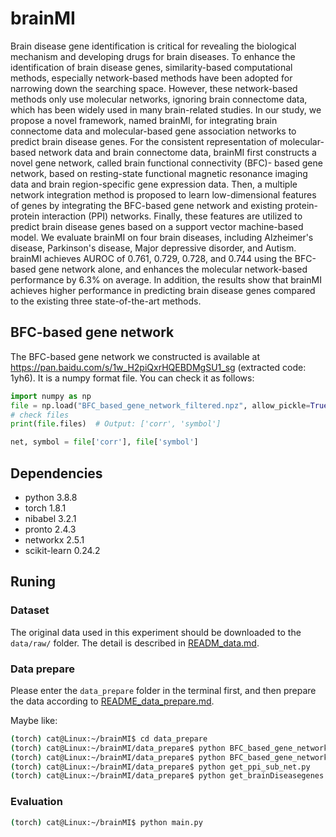# brainMI

Brain disease gene identification is critical for revealing the biological mechanism and developing drugs for brain diseases. To enhance the identification of brain disease genes, similarity-based computational methods, especially network-based methods have been adopted for narrowing down the searching space. However, these network-based methods only use molecular networks, ignoring brain connectome data, which has been widely used in many brain-related studies. In our study, we propose a novel framework, named brainMI, for integrating brain connectome data and molecular-based gene association networks to predict brain disease genes. For the consistent representation of molecular-based network data and brain connectome data, brainMI first constructs a novel gene network, called brain functional connectivity (BFC)- based gene network, based on resting-state functional magnetic resonance imaging data and brain region-specific gene expression data. Then, a multiple network integration method is proposed to learn low-dimensional features of genes by integrating the BFC-based gene network and existing protein-protein interaction (PPI) networks. Finally, these features are utilized to predict brain disease genes based on a support vector machine-based model. We evaluate brainMI on four brain diseases, including Alzheimer's disease, Parkinson's disease, Major depressive disorder, and Autism. brainMI achieves AUROC of 0.761, 0.729, 0.728, and 0.744 using the BFC-based gene network alone, and enhances the molecular network-based performance by 6.3% on average. In addition, the results show that brainMI achieves higher performance in predicting brain disease genes compared to the existing three state-of-the-art methods.

## BFC-based gene network 
The BFC-based gene network we constructed is available at https://pan.baidu.com/s/1w_H2piQxrHQEBDMgSU1_sg (extracted code: 1yh6). It is a numpy format file. 
You can check it as follows:
```python
import numpy as np 
file = np.load("BFC_based_gene_network_filtered.npz", allow_pickle=True)
# check files 
print(file.files)  # Output: ['corr', 'symbol']

net, symbol = file['corr'], file['symbol']
```


## Dependencies 
- python 3.8.8
- torch 1.8.1
- nibabel 3.2.1
- pronto 2.4.3
- networkx 2.5.1
- scikit-learn 0.24.2

## Runing 
### Dataset 
The original data used in this experiment should be downloaded to the `data/raw/` folder. The detail is described in [READM_data.md](data/raw/README.md). 

### Data prepare
Please enter the `data_prepare` folder in the terminal first, and then prepare the data according to [README_data_prepare.md](data_prepare/README.md).

Maybe like:
```bash
(torch) cat@Linux:~/brainMI$ cd data_prepare
(torch) cat@Linux:~/brainMI/data_prepare$ python BFC_based_gene_network_construction.py 
(torch) cat@Linux:~/brainMI/data_prepare$ python BFC_based_gene_network_filter.py 
(torch) cat@Linux:~/brainMI/data_prepare$ python get_ppi_sub_net.py
(torch) cat@Linux:~/brainMI/data_prepare$ python get_brainDiseasegenes.py
```

### Evaluation

```bash 
(torch) cat@Linux:~/brainMI$ python main.py
```

